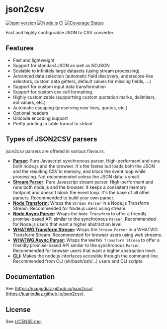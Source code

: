 # json2csv

[![npm version](https://badge.fury.io/js/json2csv.svg)](http://badge.fury.io/js/json2csv)
[![Node.js CI](https://github.com/juanjoDiaz/json2csv/actions/workflows/on-push.yaml/badge.svg)](https://github.com/juanjoDiaz/json2csv/actions/workflows/on-push.yaml)
[![Coverage Status](https://coveralls.io/repos/github/juanjoDiaz/json2csv/badge.svg?branch=main)](https://coveralls.io/github/juanjoDiaz/json2csv?branch=main)

Fast and highly configurable JSON to CSV converter. 

## Features

- Fast and lightweight
- Support for standard JSON as well as NDJSON
- Scalable to infinitely large datasets (using stream processing)
- Advanced data selection (automatic field discovery, underscore-like selectors, custom data getters, default values for missing fields, ...)
- Support for custom input data transformation
- Support for custom csv cell formatting.
- Highly customizable (supportting custom quotation marks, delimiters, eol values, etc.)
- Automatic escaping (preserving new lines, quotes, etc.)
- Optional headers
- Unicode encoding support
- Pretty printing in table format to stdout

## Types of JSON2CSV parsers

json2csv parsers are offered in various flavours:

* **[Parser](packages/plainjs/README.md#parser):** Pure Javascript synchronous parser. High-performant and runs both node.js and the browser. It´s the fastes but loads both the JSON and the resulting CSV in memory, and block the event loop while processing. Not recommended unless the JSON data is small.
* **[Stream Parser](packages/plainjs/README.md#stream-parser):** Pure Javascript stream parser. High-performant and runs both node.js and the browser. It keeps a consistent memory footprint and doesn't block the event loop. It's the base of all other parsers. Recommended to build your own parser.
* **[Node Transform](packages/node/README.md#node-transform):** Wraps the `Stream Parser` in a Node.js Transform Stream. Recommended for Node.js users using stream.
* **[Node Async Parser](packages/node/README.md#node-async-parser):** Wraps the `Node Transform` to offer a friendly promise-based API similar to the synchronous `Parser`. Recommended for Node.js users that want a higher abstraction level.
* **[WHATWG Transform Stream](packages/whatwg/README.md#whatwg-transform-stream):** Wraps the `Stream Parser` in a WHATWG Transform Stream. Recommended for browser users using web streams.
* **[WHATWG Async Parser](packages/whatwg/README.md#whatwg-async-parser):** Wraps the `WHATWG Transform Stream` to offer a friendly promise-based API similar to the synchronous `Parser`. Recommended for browser users that want a higher abstraction level.
* **[CLI](packages/cli/README.md):** Makes the node.js interfaces accesible through the command line. Recommended from CLI (sh/bash/zsh/...) users and CLI scripts.

## Documentation

See [https://juanjodiaz.github.io/json2csv](https://juanjodiaz.github.io/json2csv).

## License

See [LICENSE.md](https://github.com/juanjoDiaz/json2csv/blob/main/LICENSE.md).
